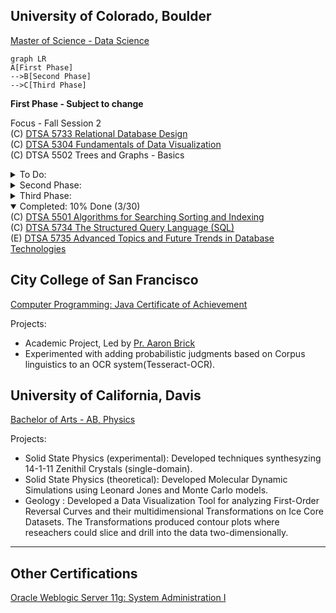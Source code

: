 
## University of Colorado, Boulder
[Master of Science - Data Science](https://www.colorado.edu/program/data-science/coursera-overview)

```mermaid
graph LR
A[First Phase]
-->B[Second Phase]
-->C[Third Phase]
```
__First Phase - Subject to change__

Focus - Fall Session 2<br/>
(C) [DTSA 5733 Relational Database Design](https://www.coursera.org/learn/relational-database-design/home/welcome)<br/>
(C) [DTSA 5304 Fundamentals of Data Visualization](https://www.coursera.org/learn/fundamentals-of-data-visualization/home/welcome)<br/>
(C) DTSA 5502 Trees and Graphs - Basics <br/>

<details>
  <summary>To Do:</summary>
(C) DTSA 5701 Introduction to High-Performance and Parallel Computing<br/>
(C) DTSA 5509 Introduction to Machine Learning - Supervised Learning<br/>
(E) EMEA 5031 Foundations and Initiation<br/>
(C) DTSA 5001 Probability Theory - Foundation for Data Science (1 credit)<br/>
</details>

<details>
  <summary>Second Phase:</summary>
  (C) DTSA 5503 Dynamic Programming and Greedy Algorithms<br/>
  (C) DTSA 5510 Unsupervised Algorithms in Machine Learning (1 credit)<br/>
  (C) DTSA 5511 Introduction to Deep Learning<br/>
  (C) DTSA 5002 Statistical Inference for Estimation in Data Science (1 credit)<br/>
  (C) DTSA 5301 Data Science as a Field (1 credit)<br/>
  (C) DTSA 5302 Cybersecurity for Data Science (1 credit)<br/>
  (C) DTSA 5303 Ethical Issues in Data Science (1 credit)<br/>
  (E) DTSA 5707 Deep Learning Applications for Computer Vision (1 credit)<br/>
  (E) DTSA 5507 Fundamentals of Software Architecture for Big Data (1 credit)<br/>
  (E) EMEA 5032 Project Planning and Execution (1 credit)<br/>

</details>
<details>
  <summary>Third Phase:</summary>
  (E) DTSA 5842 Effective Communication: Writing Design and Presentation (1 credit)<br/>
  (E) EMEA 5033 Agile Project Management (1 credit)<br/>
  (C) DTSA 5504 Data Mining Pipeline (1 credit)<br/>
  (C) DTSA 5505 Data Mining Methods (1 credit)<br/>
  (C) DTSA 5506 Data Mining Project (1 credit)<br/>
  (E) DTSA 5020 Regression and Classification (1 credit)<br/>
  (C) DTSA 5003 Statistical Inference and Hypothesis Testing in Data Science <br/>
  (C) DTSA 5011 Modern Regression Analysis in R (1 credit)<br/>
  (C) DTSA 5012 ANOVA and Experimental Design (1 credit)<br/>
  (C) DTSA 5013 Generalized Linear Models and Nonparametric Regression (1 credit)<br/>
</details>

<details open>
  <summary>Completed: 10% Done (3/30)</summary>
   (C) <a href="https://www.coursera.org/account/accomplishments/verify/R9FKFC5Y4GLK">DTSA 5501 Algorithms for Searching Sorting and Indexing</a><br/>
   (C) <a href="https://www.coursera.org/account/accomplishments/verify/CXJVCC2BXBXL">DTSA 5734 The Structured Query Language (SQL)</a><br/>
   (E) <a href="https://www.coursera.org/account/accomplishments/verify/CJKVCNM9VYCF">DTSA 5735 Advanced Topics and Future Trends in Database Technologies</a><br/>
</details>
  
## City College of San Francisco
[Computer Programming: Java Certificate of Achievement](https://ccsf.curricunet.com/Report/Program/GetReport/893?reportId=29)

Projects:
- Academic Project, Led by [Pr. Aaron Brick](https://github.com/aaronbrick)<br/>
- Experimented with adding probabilistic judgments based on Corpus linguistics to an OCR system(Tesseract-OCR).

## University of California, Davis
[Bachelor of Arts - AB, Physics](https://physics.ucdavis.edu/)

Projects: 
- Solid State Physics (experimental): Developed techniques synthesyzing 14-1-11 Zenithil Crystals (single-domain).
- Solid State Physics (theoretical):  Developed Molecular Dynamic Simulations using Leonard Jones and Monte Carlo models.
- Geology : Developed a Data Visualization Tool for analyzing First-Order Reversal Curves and their multidimensional Transformations on Ice Core Datasets. The Transformations produced contour plots where reseachers could slice and drill into the data two-dimensionally.

---

## Other Certifications
[Oracle Weblogic Server 11g: System Administration I](https://education.oracle.com/oracle-weblogic-server-12c-administration-i/pexam_1Z0-133)

